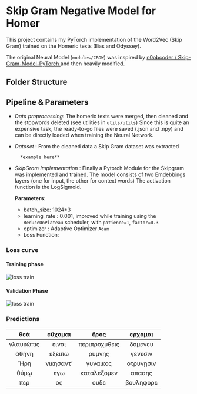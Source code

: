 # Skip Gram Negative Model for Homer

This project contains my PyTorch implementation of the Word2Vec (Skip Gram) trained on the Homeric texts (Ilias and Odyssey).

The original Neural Model (`modules/CBOW`) was inspired by [ n0obcoder /
Skip-Gram-Model-PyTorch ](https://github.com/n0obcoder/Skip-Gram-Model-PyTorch) and then heavily modified.

## Folder Structure


## Pipeline & Parameters

+ *Data preprocessing*: The homeric texts were merged, then cleaned and the stopwords deleted (see utilities in `utils/utils`)
    Since this is quite an expensive task, the ready-to-go files were saved (.json and .npy) and can be directly loaded when
    training the Neural Network. 
+ *Dataset* : From the cleaned data a Skip Gram dataset was extracted
        
        *example here**
+ *SkipGram Implementation* : Finally a Pytorch Module for the Skipgram was implemented and trained. The model consists of two Emdebbings layers (one for input, the other for context words)
    The activation function is the LogSigmoid.
    
    **Parameters**:
    
     + batch_size: 1024*3
     + learning_rate : 0.001, improved while training using the `ReduceOnPlateau` scheduler, with `patience=1`, `factor=0.3`
     + optimizer : Adaptive Optimizer `Adam`
     + Loss Function: 
     

### Loss curve

#### Training phase
![loss train](./losses_train.png)

#### Validation Phase
![loss train](./losses_val.png)



### Predictions

|      θεά      |    εὔχομαι    |       ἔρος    | ερχομαι       |
| :-----------: | :-----------: | :-----------: | :-----------: |
| γλαυκῶπις     | ειναι         | περιπροχυθεις |δομενευ        |
| ἀθήνη         | εξειπω        | ρυμνης        |γενεσιν        |
| Ἥρη           | νικησαντʼ     | γυναικος      |οτρυνῃσιν      |
| θύμῳ          | εγω           | καταλεξομεν   |απασης         |
| περ           | ος            | ουδε          |βουληφορε      |
